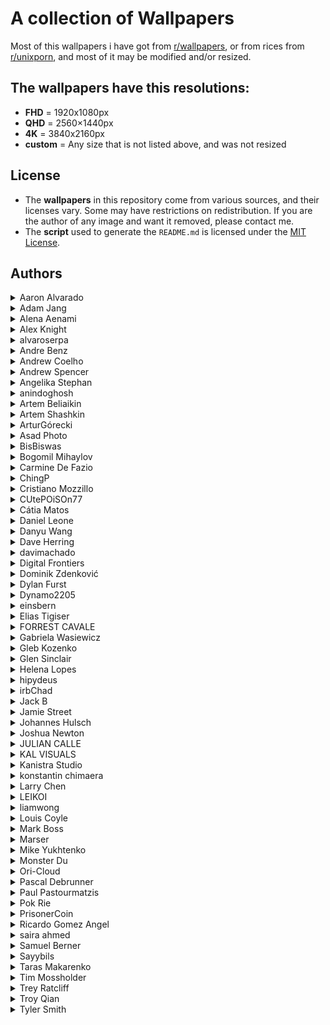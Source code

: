 # A collection of Wallpapers

Most of this wallpapers i have got from [r/wallpapers](https://www.reddit.com/r/wallpapers/), or from rices from [r/unixporn](https://www.reddit.com/r/unixporn/), and most of it may be modified and/or resized.

## The wallpapers have this resolutions:
- **FHD** = 1920x1080px
- **QHD** = 2560×1440px
- **4K**  = 3840x2160px
- **custom** = Any size that is not listed above, and was not resized

## License
- The **wallpapers** in this repository come from various sources, and their licenses vary. Some may have restrictions on redistribution. If you are the author of any image and want it removed, please contact me.
- The **script** used to generate the `README.md` is licensed under the [MIT License](LICENSE).

## **Authors**

<details>
<summary>Aaron Alvarado</summary>

- [Unsplash](https://unsplash.com/@aaronalvaradome)

  <details>
  <summary>Wallpapers</summary>

  <a href="https://unsplash.com/photos/OZSNnAU5RPk">
    <img src="./authors/Aaron Alvarado/forest-path-(QHD).jpg" title="black metal bridge near trees" width=600/>
  </a>

  </details>
</details>


<details>
<summary>Adam Jang</summary>

- [Unsplash](https://unsplash.com/@adamjang)
- [Instagram](https://www.instagram.com/adamjang)
- [X](https://x.com/adamjang)

  <details>
  <summary>Wallpapers</summary>

  <a href="https://unsplash.com/photos/black-sand-near-body-of-water-under-the-cloudy-sky-during-daytime-MLKrf51NV8w">
    <img src="./authors/Adam Jang/iceland-(FHD).jpg" title="Iceland" width=600/>
  </a>

  </details>
</details>


<details>
<summary>Alena Aenami</summary>

- [ArtStation](https://www.artstation.com/aenamiart)
- [Linktree](https://linktr.ee/aenami)

  <details>
  <summary>Wallpapers</summary>

  <a href="https://www.artstation.com/artwork/259YY">
    <img src="./authors/Alena Aenami/colourful-traffic-lights-(FHD).jpg" title="7 p.m." width=600/>
  </a>
  <a href="https://www.artstation.com/artwork/4bX4eY">
    <img src="./authors/Alena Aenami/endless-(FHD).jpg" title="Endless" width=600/>
  </a>
  <a href="https://www.artstation.com/artwork/9eKmBN">
    <img src="./authors/Alena Aenami/eternity-(FHD).jpg" title="Eternity" width=600/>
  </a>
  <a href="https://www.artstation.com/artwork/w8yDNV">
    <img src="./authors/Alena Aenami/horizon-(FHD).jpg" title="Horizon" width=600/>
  </a>
  <a href="https://www.artstation.com/artwork/xNebE">
    <img src="./authors/Alena Aenami/lighthouse-(FHD).jpg" title="Guiding Light" width=600/>
  </a>
  <a href="https://www.artstation.com/artwork/J91ZxD">
    <img src="./authors/Alena Aenami/lost-(FHD).jpg" title="Lost In Between" width=600/>
  </a>
  <a href="https://www.artstation.com/artwork/LyG3K">
    <img src="./authors/Alena Aenami/eclipse-(FHD).jpg" title="Eclipse" width=600/>
  </a>
  <a href="https://www.deviantart.com/aenami/art/Northern-Lights-685148797">
    <img src="./authors/Alena Aenami/northern-lights-(FHD).jpg" title="Northern Lights" width=600/>
  </a>
  <a href="https://www.artstation.com/artwork/4Xa124">
    <img src="./authors/Alena Aenami/stardust-(FHD).jpg" title="Stardust" width=600/>
  </a>
  <a href="https://www.artstation.com/artwork/r9lEY2">
    <img src="./authors/Alena Aenami/escape-(FHD).jpg" title="Escape" width=600/>
  </a>

  </details>
</details>


<details>
<summary>Alex Knight</summary>

- [Unsplash](https://unsplash.com/@agk42)
- [Instagram](https://www.instagram.com/Agk42)
- [X](https://x.com/agkdesign)

  <details>
  <summary>Wallpapers</summary>

  <a href="https://unsplash.com/photos/cityscape-photo-of-buildings--4pZ_YqcSFc">
    <img src="./authors/Alex Knight/tokyo-bay-(4K).jpg" title="cityscape photo of buildings" width=600/>
  </a>

  </details>
</details>


<details>
<summary>alvaroserpa</summary>

- [DeviantArt](https://www.deviantart.com/alvaroserpa)

  <details>
  <summary>Wallpapers</summary>

  <a href="https://www.deviantart.com/alvaroserpa/art/loneliness-894844696">
    <img src="./authors/alvaroserpa/loneliness-(4K).jpg" title="loneliness" width=600/>
  </a>

  </details>
</details>


<details>
<summary>Andre Benz</summary>

- [Unsplash](https://unsplash.com/@trapnation)
- [X](https://x.com/benzspeaks)

  <details>
  <summary>Wallpapers</summary>

  <a href="https://unsplash.com/photos/photography-of-railroad-during-nighttime-JnB8Gio4GZo">
    <img src="./authors/Andre Benz/dark-railway-(4K).jpg" title="Ridin’ Alone." width=600/>
  </a>

  </details>
</details>


<details>
<summary>Andrew Coelho</summary>

- [Unsplash](https://unsplash.com/@andrewcoelho)

  <details>
  <summary>Wallpapers</summary>

  <a href="https://unsplash.com/photos/aL7SA1ASVdQ">
    <img src="./authors/Andrew Coelho/pine-forest-(4K).jpg" title="Lush green pine forest" width=600/>
  </a>

  </details>
</details>


<details>
<summary>Andrew Spencer</summary>

- [His Website](https://andrew-spencer.com/)
- [Unsplash](https://unsplash.com/@iam_aspencer)
- [Instagram](https://www.instagram.com/iam_aspencer)
- [X](https://x.com/iam_aspencer)

  <details>
  <summary>Wallpapers</summary>

  <a href="https://unsplash.com/photos/a-bed-sitting-in-a-bedroom-next-to-a-window-B2RKwf2IaJU">
    <img src="./authors/Andrew Spencer/glamping-with-a-view-(custom).jpg" title="Glamping with a view!" width=600/>
  </a>

  </details>
</details>


<details>
<summary>Angelika Stephan</summary>

- [flickr](https://www.flickr.com/people/desomnis/)

  <details>
  <summary>Wallpapers</summary>

  <a href="https://www.flickr.com/photos/desomnis/26511988609/in/explore-2017-11-09/">
    <img src="./authors/Angelika Stephan/misty-mountains-(FHD).jpg" title="Hallstatt" width=600/>
  </a>

  </details>
</details>


<details>
<summary>anindoghosh</summary>

- [Pixabay](https://pixabay.com/users/anindoghosh-16926735/)
- [Instagram](https://www.instagram.com/anindoghosh/)
- [X](https://x.com/anindo)

  <details>
  <summary>Wallpapers</summary>

  <a href="https://pixabay.com/videos/light-colorful-spheres-floating-45634/">
    <img src="./authors/anindoghosh/floating-spheres-of-light-(4K).jpg" title="Light colorful spheres" width=600/>
  </a>

  </details>
</details>


<details>
<summary>Artem Beliaikin</summary>

- [Unsplash](https://unsplash.com/@belart84)

  <details>
  <summary>Wallpapers</summary>

  <a href="https://unsplash.com/photos/rock-formation-on-body-of-water-surrounded-by-trees-during-daytime-sVhRMCyo1_Y">
    <img src="./authors/Artem Beliaikin/seashore-(FHD).jpg" title="rock formation on body of water surrounded by trees during daytime" width=600/>
  </a>

  </details>
</details>


<details>
<summary>Artem Shashkin</summary>

- [ArtStation](https://artyom.artstation.com/)
- [Instagram](https://www.instagram.com/artem_shashkin_art/)

  <details>
  <summary>Wallpapers</summary>

  <a href="https://artyom.artstation.com/projects/ybx488">
    <img src="./authors/Artem Shashkin/mystery-shack-(FHD).jpg" title="Mystery Shack 2.0" width=600/>
  </a>

  </details>
</details>


<details>
<summary>ArturGórecki</summary>

- [Pixabay](https://pixabay.com/users/arturg%C3%B3recki-2233926/)

  <details>
  <summary>Wallpapers</summary>

  <a href="https://pixabay.com/photos/twilight-replacement-lamp-lantern-2291361/">
    <img src="./authors/ArturGórecki/morning-lantern-(custom).jpg" title="twilight-replacement-lamp-lantern" width=600/>
  </a>

  </details>
</details>


<details>
<summary>Asad Photo</summary>

- [Pexels](https://www.pexels.com/@asadphoto/)

  <details>
  <summary>Wallpapers</summary>

  <a href="https://www.pexels.com/photo/photo-of-beach-during-nighttime-1450361/">
    <img src="./authors/Asad Photo/purple-beach-(4K).jpg" title="Photo of Beach During Nighttime" width=600/>
  </a>

  </details>
</details>


<details>
<summary>BisBiswas</summary>

- [ArtStation](https://imbis.artstation.com/)
- [DeviantArt](https://www.deviantart.com/bisbiswas)
- [Instagram](https://www.instagram.com/hereisbis/)

  <details>
  <summary>Wallpapers</summary>

  <a href="https://www.deviantart.com/bisbiswas/art/Wayward-Clouds-893359947">
    <img src="./authors/BisBiswas/wayward-clouds-(FHD).jpg" title="Wayward Clouds" width=600/>
  </a>
  <a href="https://www.deviantart.com/bisbiswas/art/Together-Alone-882985197">
    <img src="./authors/BisBiswas/together-alone-(FHD).jpg" title="Together Alone" width=600/>
  </a>
  <a href="https://www.artstation.com/artwork/Le5rER">
    <img src="./authors/BisBiswas/here-comes-mr-pumpkin-(FHD).jpg" title="Here Comes Mr. Pumpkin" width=600/>
  </a>
  <a href="https://www.artstation.com/artwork/AqPGYq">
    <img src="./authors/BisBiswas/dreamy-night-(FHD).jpg" title="Dreamy Night" width=600/>
  </a>

  </details>
</details>


<details>
<summary>Bogomil Mihaylov</summary>

- [Unsplash](https://unsplash.com/@bogomi)
- [Instagram](https://instagram.com/ojobojo)

  <details>
  <summary>Wallpapers</summary>

  <a href="https://unsplash.com/photos/RONnMobq0_Y">
    <img src="./authors/Bogomil Mihaylov/white-wall-(custom).jpg" title="white wall photo" width=600/>
  </a>

  </details>
</details>


<details>
<summary>Carmine De Fazio</summary>

- [Unsplash](https://unsplash.com/@carminu)
- [Instagram](https://www.instagram.com/carminu)
- [X](https://x.com/Carmins)

  <details>
  <summary>Wallpapers</summary>

  <a href="https://unsplash.com/photos/aerial-photography-of-foggy-mountain-3ytjETpQMNY">
    <img src="./authors/Carmine De Fazio/forest-under-fog-(4K).jpg" title="Forest under fog" width=600/>
  </a>

  </details>
</details>


<details>
<summary>ChingP</summary>

- [Reddit](https://www.reddit.com/user/ChingP/)

  <details>
  <summary>Wallpapers</summary>

  <a href="https://www.reddit.com/r/japanpics/comments/6ac3zq/gion_after_rain_oc4751x3167/">
    <img src="./authors/ChingP/rain-on-alley-(4K).jpg" title="Gion after rain" width=600/>
  </a>

  </details>
</details>


<details>
<summary>Cristiano Mozzillo</summary>

- [Unsplash](https://unsplash.com/@mozzillo_cristiano)
- [500px](https://500px.com/p/cristianomozzillo)

  <details>
  <summary>Wallpapers</summary>

  <a href="https://unsplash.com/photos/reflections-on-trees-on-lake-v3d5uBB26yA">
    <img src="./authors/Cristiano Mozzillo/reflections-(4K).jpg" title="Reflections" width=600/>
  </a>

  </details>
</details>


<details>
<summary>CUtePOiSOn77</summary>

- [Reddit](https://www.reddit.com/user/CUtePOiSOn77/)

  <details>
  <summary>Wallpapers</summary>

  <a href="https://www.reddit.com/r/glitch_art/comments/mv1hzu/skull_oc/">
    <img src="./authors/CUtePOiSOn77/skull-(4K).jpg" title="Skull" width=600/>
  </a>

  </details>
</details>


<details>
<summary>Cátia Matos</summary>

- [Pexels](https://www.pexels.com/@catiamatos)
- [Darkroom](https://catiamatos.darkroom.tech/)
- [Instagram](https://www.instagram.com/catia.matos/)

  <details>
  <summary>Wallpapers</summary>

  <a href="https://www.pexels.com/photo/green-leaves-1072179/">
    <img src="./authors/Cátia Matos/green-leaves-(4K).jpg" title="Green Leaves" width=600/>
  </a>

  </details>
</details>


<details>
<summary>Daniel Leone</summary>

- [His Website](https://danielleone.com/)
- [Unsplash](https://unsplash.com/@danielleone)

  <details>
  <summary>Wallpapers</summary>

  <a href="https://unsplash.com/photos/g30P1zcOzXo">
    <img src="./authors/Daniel Leone/snowy-mountain-photo-(4K).jpg" title="snowy mountain" width=600/>
  </a>

  </details>
</details>


<details>
<summary>Danyu Wang</summary>

- [Unsplash](https://unsplash.com/@dandandan0101)
- [Instagram](https://www.instagram.com/w_danyu)

  <details>
  <summary>Wallpapers</summary>

  <a href="https://unsplash.com/photos/body-of-water-during-sunset-2wZoOkmKG1E">
    <img src="./authors/Danyu Wang/sunset-at-lake-(custom).jpg" title="Beautiful sunset at West Lake" width=600/>
  </a>

  </details>
</details>


<details>
<summary>Dave Herring</summary>

- [His Website](https://dave.online/)
- [Unsplash](https://unsplash.com/@daveherring)

  <details>
  <summary>Wallpapers</summary>

  <a href="https://unsplash.com/photos/a-road-with-a-mountain-in-the-background-J96yAwsGg0I">
    <img src="./authors/Dave Herring/icefields-(custom).jpg" title="a road with a mountain in the background" width=600/>
  </a>

  </details>
</details>


<details>
<summary>davimachado</summary>

- [Pixabay](https://pixabay.com/users/davimachado-28498918/)

  <details>
  <summary>Wallpapers</summary>

  <a href="https://pixabay.com/photos/moon-dark-silhouettes-moonlight-7307253/">
    <img src="./authors/davimachado/firewatch-dark-(4K).jpg" title="Moon, Dark, Silhouettes image" width=600/>
  </a>

  </details>
</details>


<details>
<summary>Digital Frontiers</summary>

- [ArtStation](https://digitalfrontiers.artstation.com/)

  <details>
  <summary>Wallpapers</summary>

  <a href="https://www.artstation.com/artwork/gb3BK">
    <img src="./authors/Digital Frontiers/cursed-forest-(FHD).jpg" title="The Cursed Forest" width=600/>
  </a>

  </details>
</details>


<details>
<summary>Dominik Zdenković</summary>

- [His Website](https://dominikzdenkovic.com/)
- [ArtStation](https://www.artstation.com/dominikzdenkovic)
- [Linktree](https://linktr.ee/dominikzdenkovic)

  <details>
  <summary>Wallpapers</summary>

  <a href="https://www.artstation.com/artwork/aGR5kz">
    <img src="./authors/Dominik Zdenković/a-town-on-bones-(4K).jpg" title="Landscape Sketches" width=600/>
  </a>
  <a href="https://www.artstation.com/artwork/nQd6kE">
    <img src="./authors/Dominik Zdenković/seyda-neen-(FHD).jpg" title="Seyda Neen" width=600/>
  </a>

  </details>
</details>


<details>
<summary>Dylan Furst</summary>

- [500px](https://500px.com/p/fursty?view=photos)
- [Instagram](https://www.instagram.com/fursty/)

  <details>
  <summary>Wallpapers</summary>

  <a href="https://500px.com/photo/126434873/Down-Into-The-Fog-by-Dylan-Furst/">
    <img src="./authors/Dylan Furst/down-into-the-fog-(QHD).jpg" title="Down Into The Fog" width=600/>
  </a>

  </details>
</details>


<details>
<summary>Dynamo2205</summary>

- [Reddit](https://www.reddit.com/user/Dynamo2205/)

  <details>
  <summary>Wallpapers</summary>

  <a href="https://www.reddit.com/r/wallpaper/comments/ql4fk4/3840x2160_oc_cubes/">
    <img src="./authors/Dynamo2205/cubes-(4K).jpg" title="Cubes" width=600/>
  </a>

  </details>
</details>


<details>
<summary>einsbern</summary>

- [tumblr](https://einsbern.tumblr.com/)
- [X](https://x.com/_einzbern)

  <details>
  <summary>Wallpapers</summary>

  <a href="https://einsbern.tumblr.com/post/140298085763/an-update-1366x768-version-here">
    <img src="./authors/einsbern/japanese-castle-(custom).jpg" title="An update!" width=600/>
  </a>

  </details>
</details>


<details>
<summary>Elias Tigiser</summary>

- [Pexels](https://www.pexels.com/@elias-tigiser-411757)
- [Instagram](https://www.instagram.com/elias_tigiser/)

  <details>
  <summary>Wallpapers</summary>

  <a href="https://www.pexels.com/photo/photo-of-fern-plants-2757549/">
    <img src="./authors/Elias Tigiser/mystic-ferns-(4K).jpg" title="Photo of Fern Plants" width=600/>
  </a>

  </details>
</details>


<details>
<summary>FORREST CAVALE</summary>

- [Unsplash](https://unsplash.com/@forrestcavale)

  <details>
  <summary>Wallpapers</summary>

  <a href="https://unsplash.com/photos/mountain-covered-with-green-trees-qfmd9bu7IgA">
    <img src="./authors/FORREST CAVALE/foggy-forest-(custom).jpg" title="Fog over woody hills" width=600/>
  </a>

  </details>
</details>


<details>
<summary>Gabriela Wasiewicz</summary>

- [ArtStation](https://glla.artstation.com/)

  <details>
  <summary>Wallpapers</summary>

  <a href="https://www.artstation.com/artwork/XnGx8L">
    <img src="./authors/Gabriela Wasiewicz/koi-moon-(4K).jpg" title="Spirit World" width=600/>
  </a>

  </details>
</details>


<details>
<summary>Gleb Kozenko</summary>

- [Unsplash](https://unsplash.com/@glebson)
- [Instagram](https://www.instagram.com/gleb.kozenko/)

  <details>
  <summary>Wallpapers</summary>

  <a href="https://unsplash.com/photos/1v-snxcyHHk">
    <img src="./authors/Gleb Kozenko/ocean-waves-(4K).jpg" title="aerial photography of ocean waves" width=600/>
  </a>

  </details>
</details>


<details>
<summary>Glen Sinclair</summary>

- [flickr](https://www.flickr.com/photos/144273526@N06)

  <details>
  <summary>Wallpapers</summary>

  <a href="https://www.flickr.com/photos/144273526@N06/51529803337/in/dateposted/">
    <img src="./authors/Glen Sinclair/lake-and-mountains-(4K).jpg" title="Surge" width=600/>
  </a>

  </details>
</details>


<details>
<summary>Helena Lopes</summary>

- [Pexels](https://www.pexels.com/@wildlittlethingsphoto/)

  <details>
  <summary>Wallpapers</summary>

  <a href="https://www.pexels.com/photo/cars-riding-along-asphalt-road-towards-tunnel-on-gloomy-weather-4409445/">
    <img src="./authors/Helena Lopes/gloomy-weather-(4K).jpg" title="Cars riding along asphalt road towards tunnel on gloomy weather" width=600/>
  </a>

  </details>
</details>


<details>
<summary>hipydeus</summary>

- [flickr](https://www.flickr.com/people/hipydeus/)

  <details>
  <summary>Wallpapers</summary>

  <a href="https://www.flickr.com/photos/hipydeus/28691409551/in/album-72157604791022356">
    <img src="./authors/hipydeus/nightfall-(4K).jpg" title="Nightfall" width=600/>
  </a>
  <a href="https://www.flickr.com/photos/hipydeus/39495435382/">
    <img src="./authors/hipydeus/oasis-(custom).jpg" title="Oasis" width=600/>
  </a>

  </details>
</details>


<details>
<summary>irbChad</summary>

- [Reddit](https://www.reddit.com/user/irbChad/)

  <details>
  <summary>Wallpapers</summary>

  <a href="https://www.reddit.com/r/wallpapers/comments/868o8h/made_some_sea_of_thieves_wallpapers_single_and/">
    <img src="./authors/irbChad/sea-of-thieves-(FHD).jpg" title="Made some Sea of Thieves wallpapers" width=600/>
  </a>

  </details>
</details>


<details>
<summary>Jack B</summary>

- [Unsplash](https://unsplash.com/@nervum)

  <details>
  <summary>Wallpapers</summary>

  <a href="https://unsplash.com/photos/a-pier-with-a-building-on-it-in-the-middle-of-the-ocean-47cwKc0BC3k">
    <img src="./authors/Jack B/herne-bay-pier-(custom).jpg" title="Sunrise at the derelict part of the Herne Bay pier" width=600/>
  </a>
  <a href="https://unsplash.com/photos/silhouette-of-mountain-beside-body-of-water-during-sunset-PHddAjnhwSI">
    <img src="./authors/Jack B/purple-lake-(4K).jpg" title="silhouette of mountain beside body of water during sunset" width=600/>
  </a>

  </details>
</details>


<details>
<summary>Jamie Street</summary>

- [Unsplash](https://unsplash.com/@jamie452)

  <details>
  <summary>Wallpapers</summary>

  <a href="https://unsplash.com/photos/golden-gate-bridge-san-francisco-california-taken-under-clear-sky-SN6126il5Vc">
    <img src="./authors/Jamie Street/golden-gate-bridge-(4K).jpg" title="Golden Gate Bridge, San Francisco, California taken under clear sky" width=600/>
  </a>

  </details>
</details>


<details>
<summary>Johannes Hulsch</summary>

- [His Website](https://johanneshulsch.de/)
- [flickr](https://www.flickr.com/photos/95951531@N05/)
- [500px](https://500px.com/p/bokehm0n?view=photos)
- [Instagram](https://www.instagram.com/bokehm0n/)

  <details>
  <summary>Wallpapers</summary>

  <a href="https://www.flickr.com/photos/95951531@N05/39714562674/">
    <img src="./authors/Johannes Hulsch/canyons-of-iceland-(custom).jpg" title="Canyons of Iceland" width=600/>
  </a>
  <a href="https://www.flickr.com/photos/95951531@N05/24943300409/">
    <img src="./authors/Johannes Hulsch/snowy-bridge-(custom).jpg" title="Across the bridge" width=600/>
  </a>

  </details>
</details>


<details>
<summary>Joshua Newton</summary>

- [Unsplash](https://unsplash.com/@joshuanewton)
- [Instagram](https://www.instagram.com/momentsbyjosh/)

  <details>
  <summary>Wallpapers</summary>

  <a href="https://unsplash.com/photos/LxQe7xNGHJA">
    <img src="./authors/Joshua Newton/house-in-the-jungle-(4K).jpg" title="landscape photography of brown house surrounded by green leafed trees during daytime" width=600/>
  </a>

  </details>
</details>


<details>
<summary>JULIAN CALLE</summary>

- [ArtStation](https://www.artstation.com/handsdigitalstudio)

  <details>
  <summary>Wallpapers</summary>

  <a href="https://www.artstation.com/artwork/ykd9Y5">
    <img src="./authors/JULIAN CALLE/lonely-mountain-(4K).jpg" title="Lonely mountain." width=600/>
  </a>

  </details>
</details>


<details>
<summary>KAL VISUALS</summary>

- [Unsplash](https://unsplash.com/@kalvisuals)

  <details>
  <summary>Wallpapers</summary>

  <a href="https://unsplash.com/photos/body-of-water-between-mountain-under-cloud-a-G0Ma--qbc">
    <img src="./authors/KAL VISUALS/enjoy-the-view-(custom).jpg" title="Enjoy the view" width=600/>
  </a>

  </details>
</details>


<details>
<summary>Kanistra Studio</summary>

- [His Website](https://kanistra.com/)
- [ArtStation](https://www.artstation.com/kanistrastudio)
- [X](twitter.com/kanistra_studio)
- [Sketchfab](https://sketchfab.com/kanistra)

  <details>
  <summary>Wallpapers</summary>

  <a href="https://www.artstation.com/artwork/Bmd6zm">
    <img src="./authors/Kanistra Studio/pixel-art-of-a-club-entrance-(FHD).jpg" title="Unicorn" width=600/>
  </a>

  </details>
</details>


<details>
<summary>konstantin chimaera</summary>

- [Unsplash](https://unsplash.com/@chimaerra)

  <details>
  <summary>Wallpapers</summary>

  <a href="https://unsplash.com/photos/L9DhSbhKJG4">
    <img src="./authors/konstantin chimaera/trains-(4K).jpg" title="my love belongs to trains." width=600/>
  </a>

  </details>
</details>


<details>
<summary>Larry Chen</summary>

- [Unsplash](https://unsplash.com/@chen_idragon)

  <details>
  <summary>Wallpapers</summary>

  <a href="https://unsplash.com/photos/aerial-photo-of-road-between-trees-near-body-of-water-Nte-4RiRfwU">
    <img src="./authors/Larry Chen/lakeside-road-(custom).jpg" title="Bend in a lakeside road" width=600/>
  </a>

  </details>
</details>


<details>
<summary>LEIKOI</summary>

- [ArtStation](https://www.deviantart.com/leikoi)
- [Instagram](https://www.instagram.com/leik0i/)
- [X](https://x.com/LEIK0I)
- [Patreon](https://www.patreon.com/LEIKOI)

  <details>
  <summary>Wallpapers</summary>

  <a href="https://www.deviantart.com/leikoi/art/The-Neon-Shallows-823330548">
    <img src="./authors/LEIKOI/neon-(4K).jpg" title="The Neon Shallows" width=600/>
  </a>

  </details>
</details>


<details>
<summary>liamwong</summary>

- [His Website](https://www.liamwong.com/)
- [Instagram](https://www.instagram.com/liamwong)
- [X](https://x.com/liamwong)

  <details>
  <summary>Wallpapers</summary>

  <a href="https://x.com/liamwong/status/1182652914944413696/photo/2">
    <img src="./authors/liamwong/seoul-after-dark-(QHD).jpg" title="Seoul after dark" width=600/>
  </a>
  <a href="https://www.liamwong.com/#/kyoto-matcha-green/">
    <img src="./authors/liamwong/kyoto-matcha-green-(FHD).jpg" title="Kyoto Matcha Green" width=600/>
  </a>

  </details>
</details>


<details>
<summary>Louis Coyle</summary>

- [His Website](https://louie.co.nz/)
- [Dribbble](https://dribbble.com/louiscoyle)
- [CodePen](https://codepen.io/dropside)
- [X](https://x.com/louis_coyle)
- [Facebook](https://www.facebook.com/louis.j.coyle)

  <details>
  <summary>Wallpapers</summary>

  <a href="https://dribbble.com/shots/10094240-Tropical-Escape-Wallpaper">
    <img src="./authors/Louis Coyle/tropical-escape-(custom).jpg" title="Tropical Escape Wallpaper" width=600/>
  </a>

  </details>
</details>


<details>
<summary>Mark Boss</summary>

- [His Website](https://markboss.me/)
- [Unsplash](https://unsplash.com/@vork)
- [X](https://x.com/markb_boss)

  <details>
  <summary>Wallpapers</summary>

  <a href="https://unsplash.com/photos/chrysler-building-new-york-aTWNx7yoJWo">
    <img src="./authors/Mark Boss/chrysler-building-(4K).jpg" title="Chrysler Building, New York" width=600/>
  </a>

  </details>
</details>


<details>
<summary>Marser</summary>

- [flickr](https://www.flickr.com/photos/marser/)

  <details>
  <summary>Wallpapers</summary>

  <a href="https://www.flickr.com/photos/marser/3746392026/in/photostream/">
    <img src="./authors/Marser/shape-of-happiness-(custom).jpg" title="shape of happiness" width=600/>
  </a>
  <a href="https://www.flickr.com/photos/marser/30386293873/">
    <img src="./authors/Marser/autumn-foliage-(4K).jpg" title="momiji '16 - autumn foliage" width=600/>
  </a>

  </details>
</details>


<details>
<summary>Mike Yukhtenko</summary>

- [Unsplash](https://unsplash.com/@yamaicle)
- [Instagram](https://www.instagram.com/ya.maicle/)

  <details>
  <summary>Wallpapers</summary>

  <a href="https://unsplash.com/photos/a2kD4b0KK4s">
    <img src="./authors/Mike Yukhtenko/dark-grey-mountain-(FHD).jpg" title="desert at night" width=600/>
  </a>

  </details>
</details>


<details>
<summary>Monster Du</summary>

- [ArtStation](https://dumonster.artstation.com/)

  <details>
  <summary>Wallpapers</summary>

  <a href="https://www.artstation.com/artwork/v2N1A6">
    <img src="./authors/Monster Du/marshland-(FHD).jpg" title="Marshland" width=600/>
  </a>

  </details>
</details>


<details>
<summary>Ori-Cloud</summary>

- [DeviantArt](https://www.deviantart.com/ori-cloud/gallery)

  <details>
  <summary>Wallpapers</summary>

  <a href="https://www.deviantart.com/ori-cloud/art/Desert-Night-Wallpaper-644647576">
    <img src="./authors/Ori-Cloud/desert-night-(4K).jpg" title="Desert Night- Wallpaper" width=600/>
  </a>

  </details>
</details>


<details>
<summary>Pascal Debrunner</summary>

- [Unsplash](https://unsplash.com/@debrupas)
- [Instagram](https://www.instagram.com/pd_visuals/)

  <details>
  <summary>Wallpapers</summary>

  <a href="https://unsplash.com/photos/body-of-water-near-mountain-LKOuYT5_dyw">
    <img src="./authors/Pascal Debrunner/hurtigruten-(4K).jpg" title="hurtigruten" width=600/>
  </a>

  </details>
</details>


<details>
<summary>Paul Pastourmatzis</summary>

- [His Website](https://pueblo-vista.com/)
- [Unsplash](https://unsplash.com/@pueblovista)
- [Instagram](https://www.instagram.com/pueblo_vista/)
- [X](https://x.com/pueblovista)

  <details>
  <summary>Wallpapers</summary>

  <a href="https://unsplash.com/photos/calm-body-of-water-near-mountain-YR-oXTkOtLo">
    <img src="./authors/Paul Pastourmatzis/calm-water-(custom).jpg" title="calm body of water near mountain" width=600/>
  </a>

  </details>
</details>


<details>
<summary>Pok Rie</summary>

- [Pexels](https://www.pexels.com/@pok-rie-33563)
- [Instagram](https://www.instagram.com/pok_rie/)

  <details>
  <summary>Wallpapers</summary>

  <a href="https://www.pexels.com/photo/brown-boat-dock-140140/">
    <img src="./authors/Pok Rie/brown-boat-dock-(custom).jpg" title="Brown Boat Dock" width=600/>
  </a>

  </details>
</details>


<details>
<summary>PrisonerCoin</summary>

- [ArtStation](https://www.deviantart.com/prisonercoin)
- [X](https://x.com/CoinPrisoner)
- [Steam](https://steamcommunity.com/id/Prisoner_Coin/)

  <details>
  <summary>Wallpapers</summary>

  <a href="https://www.deviantart.com/prisonercoin/art/Calm-Skies-896075094">
    <img src="./authors/PrisonerCoin/calm-skies-(FHD).jpg" title="Calm Skies" width=600/>
  </a>
  <a href="https://www.deviantart.com/prisonercoin/art/Leviathan-889466746">
    <img src="./authors/PrisonerCoin/leviathan-(FHD).jpg" title="Leviathan" width=600/>
  </a>

  </details>
</details>


<details>
<summary>Ricardo Gomez Angel</summary>

- [His Website](https://rgaleria.com/)
- [Unsplash](https://unsplash.com/@rgaleriacom)
- [Instagram](https://www.instagram.com/ricardogo03/)

  <details>
  <summary>Wallpapers</summary>

  <a href="https://unsplash.com/photos/green-trees-near-lake-and-mountain-OdokGSJg53o">
    <img src="./authors/Ricardo Gomez Angel/shades-of-mountains-(4K).jpg" title="The lake" width=600/>
  </a>

  </details>
</details>


<details>
<summary>saira ahmed</summary>

- [His Website](https://saira.mypixieset.com/)
- [Unsplash](https://unsplash.com/@sairaa)
- [Instagram](https://www.instagram.com/sairaphotography)
- [X](https://x.com/sairaahmeddd)

  <details>
  <summary>Wallpapers</summary>

  <a href="https://unsplash.com/photos/a-view-of-a-pier-next-to-a-window-KygOGONuSMc">
    <img src="./authors/saira ahmed/sunset-from-apartment-(custom).jpg" title="Sunset from apartment in Aptos" width=600/>
  </a>

  </details>
</details>


<details>
<summary>Samuel Berner</summary>

- [Unsplash](https://unsplash.com/@saaam_chan)

  <details>
  <summary>Wallpapers</summary>

  <a href="https://unsplash.com/photos/brown-wooden-bridge-in-the-woods-A5GmtHW3O9k">
    <img src="./authors/Samuel Berner/hidden-temple-(custom).jpg" title="Hidden Temple in Japan" width=600/>
  </a>

  </details>
</details>


<details>
<summary>Sayybils</summary>

- [His Website](https://sayybilsnakirwa.wixsite.com/portofolio)
- [ArtStation](https://www.artstation.com/sayybils)
- [Instagram](https://www.instagram.com/sayybils)

  <details>
  <summary>Wallpapers</summary>

  <a href="https://www.artstation.com/artwork/AqlqON">
    <img src="./authors/Sayybils/midnight-tokyo-alley-(4K).jpg" title="Midnight tokyo alley" width=600/>
  </a>

  </details>
</details>


<details>
<summary>Taras Makarenko</summary>

- [Pexels](https://www.pexels.com/@taras-makarenko-188506)
- [Instagram](https://instagram.com/gotocalifornia/)

  <details>
  <summary>Wallpapers</summary>

  <a href="https://www.pexels.com/photo/timelapse-photography-of-lake-593185/">
    <img src="./authors/Taras Makarenko/lake-timelapse-(custom).jpg" title="Timelapse Photography of Lake" width=600/>
  </a>

  </details>
</details>


<details>
<summary>Tim Mossholder</summary>

- [His Website](https://timmossholder.com/)
- [Unsplash](https://unsplash.com/@timmossholder)
- [X](https://x.com/timmossholder)

  <details>
  <summary>Wallpapers</summary>

  <a href="https://unsplash.com/photos/green-leafed-plant-in-brick-wall-SgPgLrDqPcU">
    <img src="./authors/Tim Mossholder/ivy-wall-(4K).jpg" title="green leafed plant in brick wallpapers" width=600/>
  </a>

  </details>
</details>


<details>
<summary>Trey Ratcliff</summary>

- [flickr](https://www.flickr.com/people/stuckincustoms/)
- [Linktree](https://linktr.ee/treyratcliff)

  <details>
  <summary>Wallpapers</summary>

  <a href="https://www.flickr.com/photos/stuckincustoms/3985718888/in/album-72157622598602597/">
    <img src="./authors/Trey Ratcliff/tokyo-temple-(custom).jpg" title="The Treetop Temple Protects Kyoto" width=600/>
  </a>

  </details>
</details>


<details>
<summary>Troy Qian</summary>

- [Unsplash](https://unsplash.com/@troyqian)
- [Instagram](https://instagram.com/ycq_troy)

  <details>
  <summary>Wallpapers</summary>

  <a href="https://unsplash.com/photos/AHC2GEyBQFc">
    <img src="./authors/Troy Qian/chalet-in-the-snow-(4K).jpg" title="Chalet in the snow" width=600/>
  </a>

  </details>
</details>


<details>
<summary>Tyler Smith</summary>

- [ArtStation](https://tsmith3d.artstation.com/)

  <details>
  <summary>Wallpapers</summary>

  <a href="https://www.artstation.com/artwork/284RKy">
    <img src="./authors/Tyler Smith/ancient-temple-valley-(4K).jpg" title="Ancient Temple Valley" width=600/>
  </a>
  <a href="https://www.artstation.com/artwork/eaW1yZ">
    <img src="./authors/Tyler Smith/bird-statue-on-mountain-(4K).jpg" title="Bird Statue on a Mountain Top" width=600/>
  </a>
  <a href="https://www.artstation.com/artwork/YeEJ86">
    <img src="./authors/Tyler Smith/blue-lagoon-(4K).jpg" title="Blue Lagoon" width=600/>
  </a>
  <a href="https://www.artstation.com/artwork/nYrvkO">
    <img src="./authors/Tyler Smith/pink-temple-in-forest-(4K).jpg" title="Pink Temple in Forest" width=600/>
  </a>

  </details>
</details>

